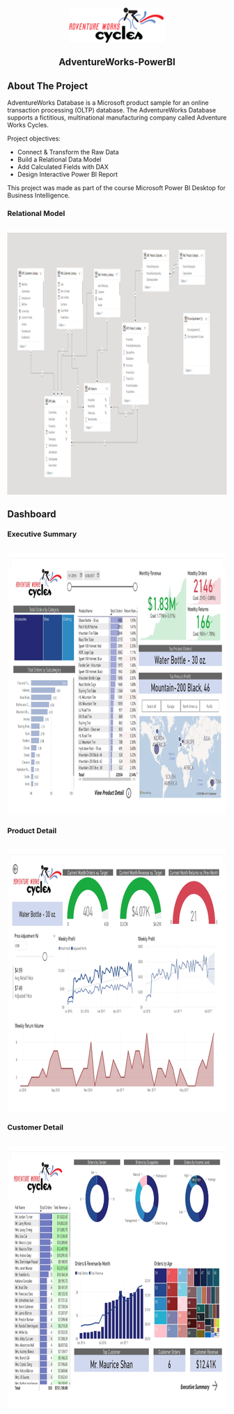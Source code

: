 
<!-- PROJECT LOGO -->
<br />
<div align="center">
  <a href="https://github.com/szewczyk-agnieszka/AdventureWorks-PowerBi">
    <img src="data/AdventureWorks_Logo.png" alt="Logo" width="220" height="80">
  </a>

<h2 align="center">AdventureWorks-PowerBI</h2>
</div>


<!-- ABOUT THE PROJECT -->
## About The Project
AdventureWorks Database is a Microsoft product sample for an online transaction processing (OLTP) database. 
The AdventureWorks Database supports a fictitious, multinational manufacturing company called Adventure Works Cycles. 
    
Project objectives:
    
* Connect & Transform the Raw Data
* Build a Relational Data Model
* Add Calculated Fields with DAX
* Design Interactive Power BI Report

This project was made as part of the course Microsoft Power BI Desktop for Business Intelligence.

### Relational Model
<br />
<div align="center">
  <a href="https://github.com/szewczyk-agnieszka/AdventureWorks-PowerBi">
    <img src="img/model.PNG" alt="Model" width="1000" height="600">
  </a>
  </div>


## Dashboard
### Executive Summary
<br />
<div align="center">
  <a href="https://github.com/szewczyk-agnieszka/AdventureWorks-PowerBi">
    <img src="img/AdventureWorks_Report-1.jpg" alt="ExecSum" width="1000" height="600">
  </a>
  </div>
  
  ### Product Detail
<br />
<div align="center">
  <a href="https://github.com/szewczyk-agnieszka/AdventureWorks-PowerBi">
    <img src="img/AdventureWorks_Report-2.jpg" alt="Product" width="1000" height="600">
  </a>
  </div>
  
  ### Customer Detail
<br />
<div align="center">
  <a href="https://github.com/szewczyk-agnieszka/AdventureWorks-PowerBi">
    <img src="img/AdventureWorks_Report-3.jpg" alt="Customer" width="1000" height="600">
  </a>
  </div>
